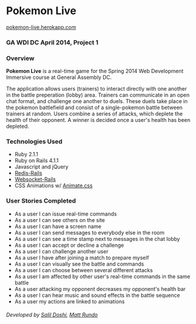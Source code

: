 # Pokemon Live
[pokemon-live.herokapp.com](http://pokemon-live.herokuapp.com/)

### GA WDI DC April 2014, Project 1

### Overview

**Pokemon Live** is a real-time game for the Spring 2014 Web Development Immersive course at General Assembly DC.

The application allows users (trainers) to interact directly with one another in the battle preperation (lobby) area. Trainers can communicate in an open chat format, and challenge one another to duels. These duels take place in the pokemon battlefield and consist of a single-pokemon battle between trainers at random. Users combine a series of attacks, which deplete the health of their opponent. A winner is decided once a user's health has been depleted. 

### Technologies Used

* Ruby 2.1.1
* Ruby on Rails 4.1.1
* Javascript and jQuery
* [Redis-Rails](https://github.com/redis-store/redis-rails)
* [Websocket-Rails](https://github.com/websocket-rails/websocket-rails)
* CSS Animations w/ [Animate.css](http://daneden.github.io/animate.css)

### User Stories Completed

* As a user I can issue real-time commands
* As a user I can see others on the site
* As a user I can have a screen name
* As a user I can send messages to everybody else in the room
* As a user I can see a time stamp next to messages in the chat lobby
* As a user I can accept or decline a challenge
* As a user I can challenge another user
* As a user I have after joining a match to prepare myself
* As a user I can visually see the battle and commands
* As a user I can choose between several different attacks
* As a user I am affected by other user's real-time commands in the same battle
* As a user attacking my opponent decreases my opponent's health bar
* As a user I can hear music and sound effects in the battle sequence
* As a user my actions are linked to animations


###### Developed by [Salil Doshi](https://github.com/4S1D2), [Matt Rundo](http://github/runtropolis)
